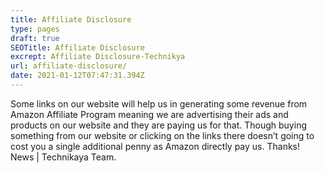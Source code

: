 ```yaml
---
title: Affiliate Disclosure
type: pages
draft: true
SEOTitle: Affiliate Disclosure
excrept: Affiliate Disclosure-Technikya
url: affiliate-disclosure/
date: 2021-01-12T07:47:31.394Z
---
```

Some links on our website will help us in generating some revenue from Amazon Affiliate Program meaning we are advertising their ads and products on our website and they are paying us for that. Though buying something from our website or clicking on the links there doesn’t going to cost you a single additional penny as Amazon directly pay us. Thanks! News | Technikaya Team.